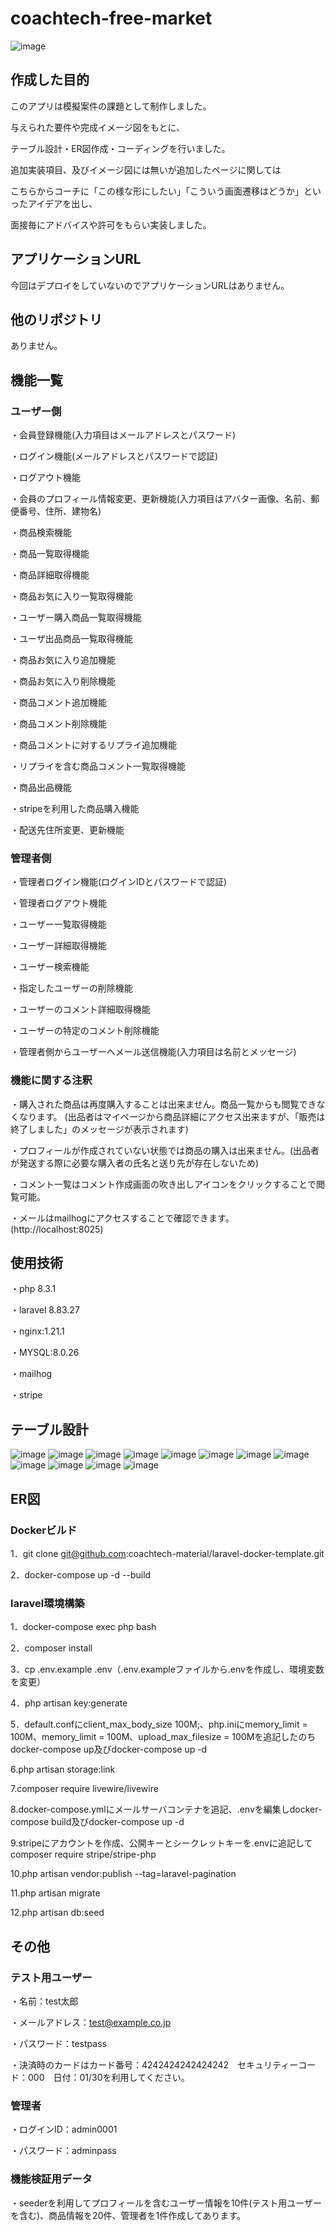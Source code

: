 # coachtech-free-market

![image](https://github.com/user-attachments/assets/b82e37d7-bdfd-48e7-abcc-0cbea1ffa674)


## 作成した目的

このアプリは模擬案件の課題として制作しました。

与えられた要件や完成イメージ図をもとに、

テーブル設計・ER図作成・コーディングを行いました。

追加実装項目、及びイメージ図には無いが追加したページに関しては

こちらからコーチに「この様な形にしたい」「こういう画面遷移はどうか」といったアイデアを出し、

面接毎にアドバイスや許可をもらい実装しました。

## アプリケーションURL

今回はデプロイをしていないのでアプリケーションURLはありません。

## 他のリポジトリ

ありません。

## 機能一覧

### ユーザー側

・会員登録機能(入力項目はメールアドレスとパスワード)

・ログイン機能(メールアドレスとパスワードで認証)

・ログアウト機能

・会員のプロフィール情報変更、更新機能(入力項目はアバター画像、名前、郵便番号、住所、建物名)

・商品検索機能

・商品一覧取得機能

・商品詳細取得機能

・商品お気に入り一覧取得機能

・ユーザー購入商品一覧取得機能

・ユーザ出品商品一覧取得機能

・商品お気に入り追加機能

・商品お気に入り削除機能

・商品コメント追加機能

・商品コメント削除機能

・商品コメントに対するリプライ追加機能

・リプライを含む商品コメント一覧取得機能

・商品出品機能

・stripeを利用した商品購入機能

・配送先住所変更、更新機能

### 管理者側

・管理者ログイン機能(ログインIDとパスワードで認証)

・管理者ログアウト機能

・ユーザー一覧取得機能

・ユーザー詳細取得機能

・ユーザー検索機能

・指定したユーザーの削除機能

・ユーザーのコメント詳細取得機能

・ユーザーの特定のコメント削除機能

・管理者側からユーザーへメール送信機能(入力項目は名前とメッセージ)

### 機能に関する注釈

・購入された商品は再度購入することは出来ません。商品一覧からも閲覧できなくなります。
(出品者はマイページから商品詳細にアクセス出来ますが、「販売は終了しました」のメッセージが表示されます)

・プロフィールが作成されていない状態では商品の購入は出来ません。(出品者が発送する際に必要な購入者の氏名と送り先が存在しないため)

・コメント一覧はコメント作成画面の吹き出しアイコンをクリックすることで閲覧可能。

・メールはmailhogにアクセスすることで確認できます。(http://localhost:8025)

## 使用技術

・php 8.3.1

・laravel 8.83.27

・nginx:1.21.1

・MYSQL:8.0.26

・mailhog

・stripe

## テーブル設計

![image](https://github.com/user-attachments/assets/5c786325-89ca-418d-9e52-5f337d57bf34)
![image](https://github.com/user-attachments/assets/0f5ab473-5b79-4f14-ad82-f5a57c2f9c2e)
![image](https://github.com/user-attachments/assets/a4457bc5-ac0f-41b3-a667-c3b29e4cfc26)
![image](https://github.com/user-attachments/assets/f2febc2d-0557-4538-897d-d7a29af9fe4d)
![image](https://github.com/user-attachments/assets/594c044b-6ad5-44a2-82c9-a9dba8c89b29)
![image](https://github.com/user-attachments/assets/62a61cbc-b04b-4149-9547-112787d9618a)
![image](https://github.com/user-attachments/assets/4bc09126-546e-4fab-b55a-da1236e9cd83)
![image](https://github.com/user-attachments/assets/eb777901-0c86-4466-88ff-f0afb8f10105)
![image](https://github.com/user-attachments/assets/157b7a74-1aee-4966-b84a-bf8b1df2bcb4)
![image](https://github.com/user-attachments/assets/c4d24bd6-6981-46a6-88a8-0f408589067d)
![image](https://github.com/user-attachments/assets/5c7503c1-a120-4d36-b1a7-eb1230121ffa)
![image](https://github.com/user-attachments/assets/7f2ee1df-06a2-45b8-8f2b-43944ceba3d8)

## ER図

### Dockerビルド

1．git clone git@github.com:coachtech-material/laravel-docker-template.git

2．docker-compose up -d --build

### laravel環境構築

1．docker-compose exec php bash

2．composer install

3．cp .env.example .env（.env.exampleファイルから.envを作成し、環境変数を変更）

4．php artisan key:generate

5．default.confにclient_max_body_size 100M;、php.iniにmemory_limit = 100M、memory_limit = 100M、upload_max_filesize = 100Mを追記したのちdocker-compose up及びdocker-compose up -d

6.php artisan storage:link

7.composer require livewire/livewire

8.docker-compose.ymlにメールサーバコンテナを追記、.envを編集しdocker-compose build及びdocker-compose up -d

9.stripeにアカウントを作成、公開キーとシークレットキーを.envに追記してcomposer require stripe/stripe-php

10.php artisan vendor:publish --tag=laravel-pagination

11.php artisan migrate

12.php artisan db:seed

## その他

### テスト用ユーザー

・名前：test太郎

・メールアドレス：test@example.co.jp

・パスワード：testpass

・決済時のカードはカード番号：4242424242424242　セキュリティーコード：000　日付：01/30を利用してください。

### 管理者

・ログインID：admin0001

・パスワード：adminpass

### 機能検証用データ

・seederを利用してプロフィールを含むユーザー情報を10件(テスト用ユーザーを含む)、商品情報を20件、管理者を1件作成してあります。
